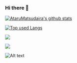 ### Hi there 👋

<!-- リポジトリステータス -->
[![AtaruMatsudaira's github stats](https://github-readme-stats.vercel.app/api?username=AtaruMatsudaira&hide=contribs&count_private=true&show_icons=true&theme=tokyonight)](https://github.com/AtaruMatsudaira/)

<!-- ソースコード統計 -->
[![Top used Langs](https://github-readme-stats.vercel.app/api/top-langs/?username=AtaruMatsudaira&layout=compact&theme=tokyonight)](https://github.com/AtaruMatsudaira/)

![](http://github-profile-summary-cards.vercel.app/api/cards/profile-details?username=AtaruMatsudaira&theme=default)

![](http://github-profile-summary-cards.vercel.app/api/cards/productive-time?username=AtaruMatsudaira&theme=default&utcOffset=8)

![Alt text](https://spotify-recently-played-readme.vercel.app/api?user=gq006fs3xf4g6zpe360dcpylr)


<!--
**AtaruMatsudaira/AtaruMatsudaira** is a ✨ _special_ ✨ repository because its `README.md` (this file) appears on your GitHub profile.


Here are some ideas to get you started:

- 🔭 I’m currently working on ...
- 🌱 I’m currently learning ...
- 👯 I’m looking to collaborate on ...
- 🤔 I’m looking for help with ...
- 💬 Ask me about ...
- 📫 How to reach me: ...
- 😄 Pronouns: ...
- ⚡ Fun fact: ...
-->
